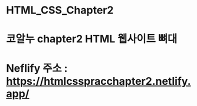 # HTML_CSS_Chapter2
# 코알누 chapter2 HTML 웹사이트 뼈대
# Neflify 주소 : https://htmlcsspracchapter2.netlify.app/
